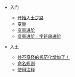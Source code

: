 - 入门

  - [开始入土之路](start.md)
  - [变量](variable.md)
  - [变量进阶](variable2.md)
  - [变量进阶：字符串进阶](variable3.md)

- 入土

  - [并不奇怪的规范化增加了！](Annotation-rules-start.md)
  - [命名规则](Annotation-rules-1.md)
  - [使用注释](Annotation-rules-2.md)
